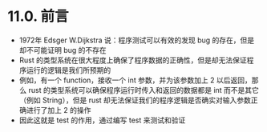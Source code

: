 # 11.0. 前言

- 1972年 Edsger W.Dijkstra 说：程序测试可以有效的发现 bug 的存在，但是却不可能证明 bug 的不存在
- Rust 的类型系统在很大程度上确保了程序数据的正确性，但是却无法保证程序运行的逻辑是我们所预期的
- 例如，有一个 function，接收一个 int 参数，并为该参数加上 2 以后返回，那么 rust 的类型系统可以确保程序运行时传入和返回的数据都是 int 而不是其它（例如 String），但是 rust 却无法保证我们的程序逻辑是否确实对输入参数正确进行了加上 2 的操作
- 因此这就是 test 的作用，通过编写 test 来测试和验证

